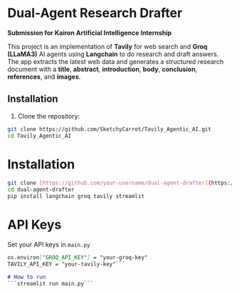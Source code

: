 # Dual-Agent Research Drafter  
**Submission for Kairon Artificial Intelligence Internship**

This project is an implementation of **Tavily** for web search and **Groq (LLaMA3)** AI agents using **Langchain** to do research and draft answers. The app extracts the latest web data and generates a structured research document with a **title**, **abstract**, **introduction**, **body**, **conclusion**, **references**, and **images**.

## Installation

1. Clone the repository:

```bash
git clone https://github.com/SketchyCarrot/Tavily_Agentic_AI.git
cd Tavily_Agentic_AI
```

# Installation
```bash
git clone [https://github.com/your-username/dual-agent-drafter](https://github.com/SketchyCarrot/Tavily_Agentic_AI.git)
cd dual-agent-drafter
pip install langchain groq tavily streamlit
```

# API Keys
Set your API keys in ```main.py```
```markdown
os.environ["GROQ_API_KEY"] = "your-groq-key"
TAVILY_API_KEY = "your-tavily-key"```

# How to run
```streamlit run main.py```
